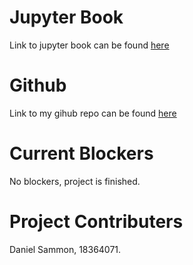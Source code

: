 # Jupyter Book

Link to jupyter book can be found [here](https://danielsammon576.github.io/CA4015-assignment1/intro.html)

# Github

Link to my gihub repo can be found [here](https://github.com/DanielSammon576/CA4015)

# Current Blockers

No blockers, project is finished.

# Project Contributers

Daniel Sammon, 18364071.
